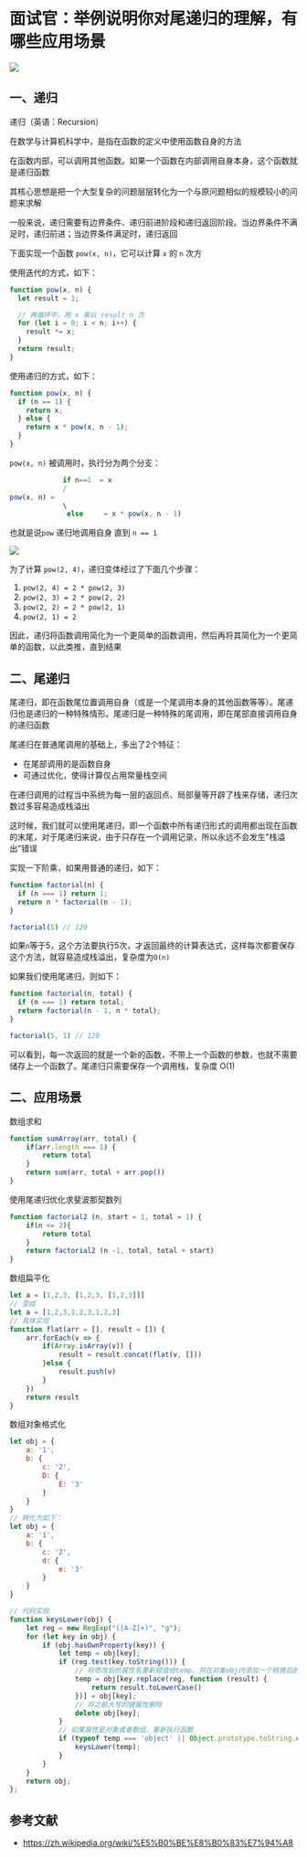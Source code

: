 # 面试官：举例说明你对尾递归的理解，有哪些应用场景

 ![](https://static.vue-js.com/74db8fe0-815d-11eb-85f6-6fac77c0c9b3.png)

## 一、递归

递归（英语：Recursion）

在数学与计算机科学中，是指在函数的定义中使用函数自身的方法

在函数内部，可以调用其他函数。如果一个函数在内部调用自身本身，这个函数就是递归函数

其核心思想是把一个大型复杂的问题层层转化为一个与原问题相似的规模较小的问题来求解

一般来说，递归需要有边界条件、递归前进阶段和递归返回阶段。当边界条件不满足时，递归前进；当边界条件满足时，递归返回

下面实现一个函数 `pow(x, n)`，它可以计算 `x` 的 `n` 次方

使用迭代的方式，如下：

```javascript
function pow(x, n) {
  let result = 1;

  // 再循环中，用 x 乘以 result n 次
  for (let i = 0; i < n; i++) {
    result *= x;
  }
  return result;
}
```

使用递归的方式，如下：

```javascript
function pow(x, n) {
  if (n == 1) {
    return x;
  } else {
    return x * pow(x, n - 1);
  }
}
```

`pow(x, n)` 被调用时，执行分为两个分支：

```javascript
             if n==1  = x
             /
pow(x, n) =
             \
              else     = x * pow(x, n - 1)
```

也就是说`pow` 递归地调用自身 直到 `n == 1`

 ![](https://static.vue-js.com/8002c960-815d-11eb-ab90-d9ae814b240d.png)

为了计算 `pow(2, 4)`，递归变体经过了下面几个步骤：

1. `pow(2, 4) = 2 * pow(2, 3)`
2. `pow(2, 3) = 2 * pow(2, 2)`
3. `pow(2, 2) = 2 * pow(2, 1)`
4. `pow(2, 1) = 2`

因此，递归将函数调用简化为一个更简单的函数调用，然后再将其简化为一个更简单的函数，以此类推，直到结果



## 二、尾递归

尾递归，即在函数尾位置调用自身（或是一个尾调用本身的其他函数等等）。尾递归也是递归的一种特殊情形。尾递归是一种特殊的尾调用，即在尾部直接调用自身的递归函数

尾递归在普通尾调用的基础上，多出了2个特征：

- 在尾部调用的是函数自身
- 可通过优化，使得计算仅占用常量栈空间

在递归调用的过程当中系统为每一层的返回点、局部量等开辟了栈来存储，递归次数过多容易造成栈溢出

这时候，我们就可以使用尾递归，即一个函数中所有递归形式的调用都出现在函数的末尾，对于尾递归来说，由于只存在一个调用记录，所以永远不会发生"栈溢出"错误

实现一下阶乘，如果用普通的递归，如下：

```javascript
function factorial(n) {
  if (n === 1) return 1;
  return n * factorial(n - 1);
}

factorial(5) // 120
```

如果`n`等于5，这个方法要执行5次，才返回最终的计算表达式，这样每次都要保存这个方法，就容易造成栈溢出，复杂度为`O(n)`

如果我们使用尾递归，则如下：

```javascript
function factorial(n, total) {
  if (n === 1) return total;
  return factorial(n - 1, n * total);
}

factorial(5, 1) // 120
```

可以看到，每一次返回的就是一个新的函数，不带上一个函数的参数，也就不需要储存上一个函数了。尾递归只需要保存一个调用栈，复杂度 O(1)



## 二、应用场景

数组求和

```javascript
function sumArray(arr, total) {
    if(arr.length === 1) {
        return total
    }
    return sum(arr, total + arr.pop())
}
```

使用尾递归优化求斐波那契数列

```javascript
function factorial2 (n, start = 1, total = 1) {
    if(n <= 2){
        return total
    }
    return factorial2 (n -1, total, total + start)
}
```

数组扁平化

```javascript
let a = [1,2,3, [1,2,3, [1,2,3]]]
// 变成
let a = [1,2,3,1,2,3,1,2,3]
// 具体实现
function flat(arr = [], result = []) {
    arr.forEach(v => {
        if(Array.isArray(v)) {
            result = result.concat(flat(v, []))
        }else {
            result.push(v)
        }
    })
    return result
}
```

数组对象格式化

```javascript
let obj = {
    a: '1',
    b: {
        c: '2',
        D: {
            E: '3'
        }
    }
}
// 转化为如下：
let obj = {
    a: '1',
    b: {
        c: '2',
        d: {
            e: '3'
        }
    }
}

// 代码实现
function keysLower(obj) {
    let reg = new RegExp("([A-Z]+)", "g");
    for (let key in obj) {
        if (obj.hasOwnProperty(key)) {
            let temp = obj[key];
            if (reg.test(key.toString())) {
                // 将修改后的属性名重新赋值给temp，并在对象obj内添加一个转换后的属性
                temp = obj[key.replace(reg, function (result) {
                    return result.toLowerCase()
                })] = obj[key];
                // 将之前大写的键属性删除
                delete obj[key];
            }
            // 如果属性是对象或者数组，重新执行函数
            if (typeof temp === 'object' || Object.prototype.toString.call(temp) === '[object Array]') {
                keysLower(temp);
            }
        }
    }
    return obj;
};
```



## 参考文献

- https://zh.wikipedia.org/wiki/%E5%B0%BE%E8%B0%83%E7%94%A8
